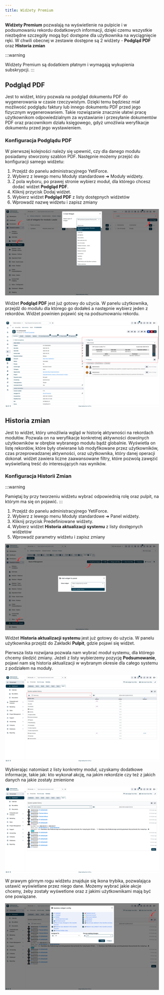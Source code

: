 ```yaml
---
title: Widżety Premium
---
```


**Widżety Premium**  pozwalają na wyświetlenie na pulpicie i w podsumowaniu rekordu dodatkowych informacji, dzięki czemu wszystkie niezbędne szczegóły mogą być dostępne dla użytkownika na wyciągnięcie ręki. W chwili obecnej w zestawie dostępne są 2 widżety - **Podgląd PDF** oraz **Historia zmian**

:::warning

Widżety Premium są dodatkiem płatnym i wymagają wykupienia subskrypcji.
:::

## Podgląd PDF
Jest to widżet, który pozwala na podgląd dokumentu PDF do wygenerowania w czasie rzeczywistym. Dzięki temu będziesz miał możliwość podglądu faktury lub innego dokumentu PDF przed jego fizycznym wygenerowaniem. Takie rozwiązanie znacznie ułatwi pracę użytkownikom odpowiedzialnym za wystawianie i przesyłanie dokumentów PDF oraz pracownikom działu księgowego, gdyż umożliwia weryfikacje dokumentu przed jego wystawieniem.


### Konfiguracja Podglądu PDF

W pierwszej kolejności należy się upewnić, czy dla danego modułu posiadamy stworzony szablon PDF.
Następnie możemy przejść do konfiguracji samego widżetu:

1. Przejdź do panelu administracyjnego YetiForce.
2. Wybierz z lewego menu  Moduły standardowe ➜ Moduły widżety.
3. Z pola wyboru, po prawej stronie wybierz moduł, dla którego chcesz dodać widżet **Podgląd PDF**.
4. Kliknij przycisk Dodaj widżet.
5. Wybierz widżet **Podgląd PDF** z listy dostępnych widżetów
6. Wprowadź nazwę widżetu i zapisz zmiany

![widgets-1.jpg](widgets-1.jpg)

Widżet **Podgląd PDF** jest już gotowy do użycia. W panelu użytkownika, przejdź do modułu dla którego go dodałeś a następnie wybierz jeden z rekordów. Widżet powinien pojawić się na podsumowaniu rekordu.

![widgets-2.jpg](widgets-2.jpg)

## Historia zmian
Jest to widżet, który umożliwia wgląd w historię aktywności na rekordach modułów. Pozwala on na weryfikacje konkretnej aktywności dowolnych użytkowników w obrębie wybranego modułu bądź globalnie. Wyświetla on listę rekordów, które były otwierane lub modyfikowane przez użytkowników, czas przeprowadzanej aktywności, oraz użytkownika, który danej operacji dokonał. widżet zawiera liczne zaawansowane filtry, które pozwolą zawęzić wyświetlaną treść do interesujących nas wyników.

### Konfiguracja Historii Zmian

:::warning

Pamiętaj by przy tworzeniu widżetu wybrać odpowiednią rolę oraz pulpit, na którym ma się on pojawić.
:::

1. Przejdź do panelu administracyjnego YetiForce.
2. Wybierz z lewego menu  Moduły standardowe ➜ Panel widżety.
4. Kliknij przycisk Predefiniowane widżety.
5. Wybierz widżet **Historia aktualizacji systemu** z listy dostępnych widżetów
6. Wprowadź parametry widżetu i zapisz zmiany

![widgets-3.jpg](widgets-3.jpg)

Widżet **Historia aktualizacji systemu** jest już gotowy do użycia. W panelu użytkownika przejdź do Zakładki **Pulpit**,  gdzie pojawi się widżet. 

Pierwsza lista rozwijana pozwala nam wybrać moduł systemu, dla którego chcemy śledzić zmiany. Jeżeli z listy wybierzemy pozycję **Podsumowanie**, pojawi nam się historia aktualizacji w wybranym okresie dla całego systemu z podziałem na moduły.

![widgets-4.jpg](widgets-4.jpg)

Wybierając natomiast z listy konkretny moduł, uzyskamy dodatkowe informacje, takie jak: kto wykonał akcję, na jakim rekordzie czy też z jakich danych na jakie zostały zmienione

![widgets-5.jpg](widgets-5.jpg)

W prawym górnym rogu widżetu znajduje się ikona trybika, pozwalająca ustawić wyświetlane przez niego dane. Możemy wybrać jakie akcje chcemy, żeby zostały wyśwetlone oraz z jakimi użytkownikami mają być one powiązane.

![widgets-6.jpg](widgets-6.jpg)


